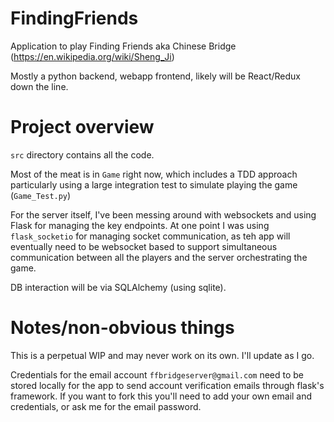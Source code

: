 FindingFriends
==============

Application to play Finding Friends aka Chinese Bridge (https://en.wikipedia.org/wiki/Sheng_Ji)

Mostly a python backend, webapp frontend, likely will be React/Redux down the line.

# Project overview
`src` directory contains all the code.

Most of the meat is in `Game` right now, which includes a TDD approach particularly
using a large integration test to simulate playing the game (`Game_Test.py`)

For the server itself, I've been messing around with websockets and using Flask for
managing the key endpoints. At one point I was using `flask_socketio` for managing
socket communication, as teh app will eventually need to be websocket based to support
simultaneous communication between all the players and the server orchestrating the game.

DB interaction will be via SQLAlchemy (using sqlite).

# Notes/non-obvious things
This is a perpetual WIP and may never work on its own. I'll update as I go.

Credentials for the email account `ffbridgeserver@gmail.com` need to be stored
locally for the app to send account verification emails through flask's framework.
If you want to fork this you'll need to add your own email and credentials, or
ask me for the email password.